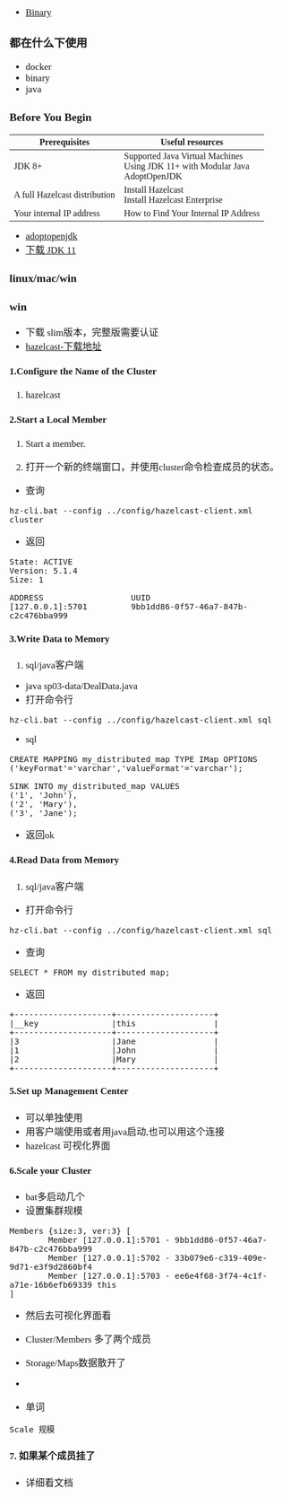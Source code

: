 <span  style="font-family: Simsun,serif; font-size: 17px; ">

- [Binary](https://docs.hazelcast.com/hazelcast/latest/getting-started/get-started-binary)

### 都在什么下使用

- docker
- binary
- java

### Before You Begin

| Prerequisites     | Useful resources      |
|--------------|---------------|
| JDK 8+ | Supported Java Virtual Machines <br> Using JDK 11+ with Modular Java <br> AdoptOpenJDK  |
| A full Hazelcast distribution | Install Hazelcast <br> Install Hazelcast Enterprise |
| Your internal IP address | How to Find Your Internal IP Address |

- [adoptopenjdk](https://adoptopenjdk.net/)
- [下载 JDK 11](https://adoptium.net/zh-CN/download)

### linux/mac/win

### win

- 下载 slim版本，完整版需要认证
- [hazelcast-下载地址](https://hazelcast.com/get-started/download/#hazelcast-platform)

#### 1.Configure the Name of the Cluster

1. hazelcast

#### 2.Start a Local Member

1. Start a member.

2. 打开一个新的终端窗口，并使用cluster命令检查成员的状态。

- 查询

~~~
hz-cli.bat --config ../config/hazelcast-client.xml cluster
~~~

- 返回

~~~
State: ACTIVE
Version: 5.1.4
Size: 1

ADDRESS                  UUID
[127.0.0.1]:5701         9bb1dd86-0f57-46a7-847b-c2c476bba999
~~~

#### 3.Write Data to Memory

1. sql/java客户端

- java sp03-data/DealData.java
- 打开命令行

~~~
hz-cli.bat --config ../config/hazelcast-client.xml sql
~~~

- sql

~~~
CREATE MAPPING my_distributed_map TYPE IMap OPTIONS ('keyFormat'='varchar','valueFormat'='varchar');

SINK INTO my_distributed_map VALUES
('1', 'John'),
('2', 'Mary'),
('3', 'Jane');
~~~

- 返回ok

#### 4.Read Data from Memory

1. sql/java客户端

- 打开命令行

~~~
hz-cli.bat --config ../config/hazelcast-client.xml sql
~~~

- 查询

~~~
SELECT * FROM my_distributed_map;
~~~

- 返回

~~~
+--------------------+--------------------+
|__key               |this                |
+--------------------+--------------------+
|3                   |Jane                |
|1                   |John                |
|2                   |Mary                |
+--------------------+--------------------+
~~~

#### 5.Set up Management Center

- 可以单独使用
- 用客户端使用或者用java启动,也可以用这个连接
- hazelcast 可视化界面

#### 6.Scale your Cluster

- bat多启动几个
- 设置集群规模

~~~
Members {size:3, ver:3} [
        Member [127.0.0.1]:5701 - 9bb1dd86-0f57-46a7-847b-c2c476bba999
        Member [127.0.0.1]:5702 - 33b079e6-c319-409e-9d71-e3f9d2860bf4
        Member [127.0.0.1]:5703 - ee6e4f68-3f74-4c1f-a71e-16b6efb69339 this
]
~~~

- 然后去可视化界面看
- Cluster/Members 多了两个成员
- Storage/Maps数据散开了
-


- 单词

~~~
Scale 规模
~~~

#### 7. 如果某个成员挂了

- 详细看文档

</span>